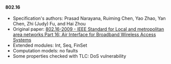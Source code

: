 #### 802.16
- Specification's authors: Prasad Narayana, Ruiming Chen, Yao Zhao, Yan Chen, Zhi (Judy) Fu, and Hai Zhou
- Original paper: <a href=https://ieeexplore.ieee.org/document/5062485/>802.16-2009 - IEEE Standard for Local and metropolitan area networks Part 16: Air Interface for Broadband Wireless Access Systems</a>
- Extended modules: Int, Seq, FinSet
- Computation models: no faults
- Some properties checked with TLC: DoS vulnerability


